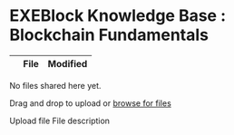 # EXEBlock Knowledge Base : Blockchain Fundamentals

|  |  File |  Modified |
| :--- | :--- | :--- |


 No files shared here yet.

 Drag and drop to upload or [browse for files](exeblock-knowledge-base-blockchain-fundamentals.md) 

  Upload file  File description   

